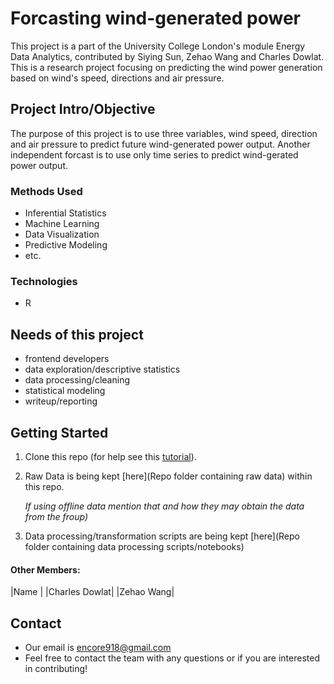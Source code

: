 # Forcasting wind-generated power
This project is a part of the University College London's module Energy Data Analytics, contributed by Siying Sun, Zehao Wang and Charles Dowlat.
This is a research project focusing on predicting the wind power generation based on wind's speed, directions and air pressure.

## Project Intro/Objective
The purpose of this project is to use three variables, wind speed, direction and air pressure to predict future wind-generated power output. Another independent forcast is to use only time series to predict wind-gerated power output.

### Methods Used
* Inferential Statistics
* Machine Learning
* Data Visualization
* Predictive Modeling
* etc.

### Technologies
* R 

## Needs of this project

- frontend developers
- data exploration/descriptive statistics
- data processing/cleaning
- statistical modeling
- writeup/reporting

## Getting Started

1. Clone this repo (for help see this [tutorial](https://help.github.com/articles/cloning-a-repository/)).
2. Raw Data is being kept [here](Repo folder containing raw data) within this repo.

    *If using offline data mention that and how they may obtain the data from the froup)*
    
3. Data processing/transformation scripts are being kept [here](Repo folder containing data processing scripts/notebooks)




#### Other Members:

|Name     |
|Charles Dowlat|
|Zehao Wang|

## Contact
* Our email is encore918@gmail.com
* Feel free to contact the team with any questions or if you are interested in contributing!
